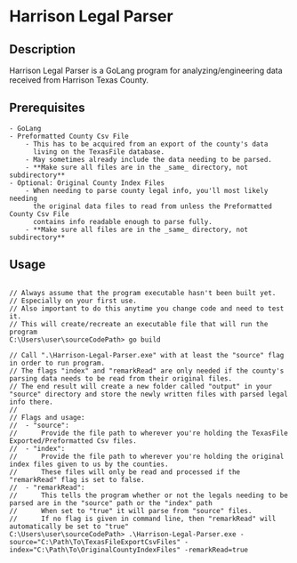 # Harrison Legal Parser

## Description

Harrison Legal Parser is a GoLang program for analyzing/engineering
data received from Harrison Texas County.

## Prerequisites

    - GoLang
    - Preformatted County Csv File
        - This has to be acquired from an export of the county's data
          living on the TexasFile database.
        - May sometimes already include the data needing to be parsed.
        - **Make sure all files are in the _same_ directory, not subdirectory**
    - Optional: Original County Index Files
        - When needing to parse county legal info, you'll most likely needing
          the original data files to read from unless the Preformatted County Csv File
          contains info readable enough to parse fully.
        - **Make sure all files are in the _same_ directory, not subdirectory**

## Usage

```golang

// Always assume that the program executable hasn't been built yet.
// Especially on your first use.
// Also important to do this anytime you change code and need to test it.
// This will create/recreate an executable file that will run the program
C:\Users\user\sourceCodePath> go build

// Call ".\Harrison-Legal-Parser.exe" with at least the "source" flag in order to run program.
// The flags "index" and "remarkRead" are only needed if the county's parsing data needs to be read from their original files.
// The end result will create a new folder called "output" in your "source" directory and store the newly written files with parsed legal info there.
// 
// Flags and usage:
//  - "source": 
//      Provide the file path to wherever you're holding the TexasFile Exported/Preformatted Csv files.
//  - "index":
//      Provide the file path to wherever you're holding the original index files given to us by the counties.
//      These files will only be read and processed if the "remarkRead" flag is set to false.
//  - "remarkRead":
//      This tells the program whether or not the legals needing to be parsed are in the "source" path or the "index" path
//      When set to "true" it will parse from "source" files.
//      If no flag is given in command line, then "remarkRead" will automatically be set to "true"
C:\Users\user\sourceCodePath> .\Harrison-Legal-Parser.exe -source="C:\Path\To\TexasFileExportCsvFiles" -index="C:\Path\To\OriginalCountyIndexFiles" -remarkRead=true
```

